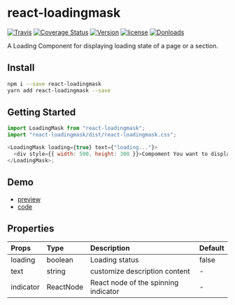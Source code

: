 # react-loadingmask

[![Travis](https://api.travis-ci.org/skycloud1030/react-loadingmask.svg?branch=master)](https://travis-ci.org/skycloud1030/react-loadingmask)
[![Coverage Status](https://coveralls.io/repos/github/skycloud1030/react-loadingmask/badge.svg?branch=master)](https://coveralls.io/github/skycloud1030/react-loadingmask?branch=master)
[![Version](https://img.shields.io/npm/v/react-loadingmask.svg)](https://www.npmjs.com/package/react-loadingmask)
[![license](https://img.shields.io/badge/license-MIT-blue.svg)](LICENSE)
[![Donloads](https://img.shields.io/npm/dm/react-loadingmask.svg)](https://www.npmjs.com/package/react-loadingmask)

A Loading Component for displaying loading state of a page or a section.


## Install

```sh
npm i --save react-loadingmask
yarn add react-loadingmask --save
```

## Getting Started

```js
import LoadingMask from "react-loadingmask";
import "react-loadingmask/dist/react-loadingmask.css";

<LoadingMask loading={true} text={"loading..."}>
  <div style={{ width: 500, height: 300 }}>Compoment You want to display</div>
</LoadingMask>;
```

## Demo

- [preview](https://skycloud1030.github.io/react-loadingmask/example/index.html)
- [code](https://github.com/skycloud1030/react-loadingmask/blob/gh-pages/src/index.js)

## Properties

| Props     | Type      | Description                          | Default |
| :-------- | :-------- | :----------------------------------- | :------ |
| loading   | boolean   | Loading status                       | false   |
| text      | string    | customize description content        | -       |
| indicator | ReactNode | React node of the spinning indicator | -       |
